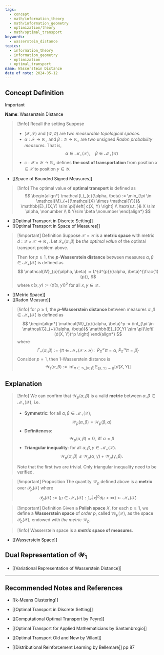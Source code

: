 ```yaml
---
tags:
  - concept
  - math/information_theory
  - math/information_geometry
  - optimization/theory
  - math/optimal_transport
keywords:
  - wasserstein_distance
topics:
  - information_theory
  - information_geometry
  - optimization
  - optimal_transport
name: Wasserstein Distance
date of note: 2024-05-12
---
```


## Concept Definition

>[!important]
>**Name**: Wasserstein Distance

>[!info] Recall the setting
>Suppose 
>- $(\mathcal{X}, \mathscr{F})$ and $(\mathcal{Y}, \mathscr{G})$ are two *measurable topological spaces*. 
>- $\alpha: \mathscr{F} \to \mathbb{R}_{+}$ and $\beta: \mathscr{G} \to \mathbb{R}_{+}$ are two unsigned *Radon probability measures*. That is, 
>  $$
>  \alpha \in \mathcal{M}_{+}(\mathcal{X}), \quad \beta \in \mathcal{M}_{+}(\mathcal{Y})
> $$
>- $c: \mathcal{X} \times \mathcal{Y} \to \mathbb{R}_{+}$ defines **the cost of transportation** from position $x\in \mathcal{X}$ to position $y \in \mathcal{Y}$.

- [[Space of Bounded Signed Measures]]

>[!info]
>The optimal value of **optimal transport** is defined as 
>$$
>\begin{align*}
>\mathcal{L}_{c}(\alpha, \beta) := \min_{\pi \in \mathcal{M}_{+}(\mathcal{X} \times \mathcal{Y})}& \mathbb{E}_{(X,Y) \sim \pi}\left[ c(X, Y) \right]  \\
> \text{s.t. }&  X \sim \alpha,  \nonumber \\
> & Y\sim \beta  \nonumber
>\end{align*}
>$$

- [[Optimal Transport in Discrete Setting]]
- [[Optimal Transport in Space of Measures]]

>[!important] Definition
>Suppose $\mathcal{X} = \mathcal{Y}$  is a **metric space** with metric $d: \mathcal{X} \times \mathcal{X} \to \mathbb{R}_{+}$. Let $\mathcal{L}_{c}(\alpha, \beta)$ be *the optimal value* of the optimal transport problem above. 
>
>Then for $p \ge 1$, the **$p$-Wasserstein distance**  between measures $\alpha, \beta \in \mathcal{M}_{+}(\mathcal{X})$ is defined as 
>$$
>\mathcal{W}_{p}(\alpha, \beta) := L^{d^{p}}(\alpha, \beta)^{\frac{1}{p}},
>$$ 
>where $c(x, y) := (d(x, y))^p$ for all $x, y \in \mathcal{X}$.

- [[Metric Space]]
- [[Radon Measure]]

>[!info]
>for $p \ge 1$, the **$p$-Wasserstein distance**  between measures $\alpha, \beta \in \mathcal{M}_{+}(\mathcal{X})$ is defined as 
>$$
>\begin{align*}
>\mathcal{W}_{p}(\alpha, \beta)^p := \inf_{\pi \in \mathcal{G}_{+}(\alpha, \beta)}& \mathbb{E}_{(X,Y) \sim \pi}\left[ (d(X, Y))^p \right]  
>\end{align*}
>$$
>where
>$$
>  \Gamma_{+}(\alpha, \beta) := \left\{ \pi \in \mathcal{M}_{+}(\mathcal{X} \times \mathcal{Y}): P_{\#}^{\mathcal{X}} \pi = \alpha, \; P_{\#}^{\mathcal{Y}} \pi = \beta  \right\}
>$$ 
>Consider $p=1$, then $1$-Wasserstein distance is
>$$
>\mathcal{W}_{1}(\alpha, \beta) := \inf_{\pi \in \mathcal{G}_{+}(\alpha, \beta)} \mathbb{E}_{(X,Y) \sim \pi}\left[ d(X, Y) \right]  
>$$

## Explanation

>[!info] 
>We can confirm that $\mathcal{W}_{p}(\alpha, \beta)$ is a valid **metric** between $\alpha, \beta \in \mathcal{M}_{+}(\mathcal{X})$, i.e. 
> 
> - **Symmetric**: for all $\alpha, \beta \in  \mathcal{M}_{+}(\mathcal{X})$, 
>   $$\mathcal{W}_{p}(\alpha, \beta) = \mathcal{W}_{p}( \beta, \alpha)$$
> - **Definiteness**: $$\mathcal{W}_{p}(\alpha, \beta) = 0, \text{ iff } \alpha = \beta$$
> - **Triangular inequality**:  for all $\alpha, \beta, \gamma \in \mathcal{M}_{+}(\mathcal{X})$. 
>   $$\mathcal{W}_{p}(\alpha, \beta)  \le \mathcal{W}_{p}(\alpha, \gamma)  + \mathcal{W}_{p}(\gamma, \beta).$$
> 
> Note that the first two are trivial. Only triangular inequality need to be verified.
  

>[!important] Proposition
>The quantity $\mathcal{W}_{p}$ defined above is a **metric** over $\mathscr{P}_{p}(\mathcal{X})$ where 
>$$
>\mathscr{P}_{p}(\mathcal{X}) := \left\{ \mu \in \mathcal{M}_{+}(\mathcal{X}): \int_{\mathcal{X}} |x|^p d\mu < \infty  \right\} \subset \mathcal{M}_{+}(\mathcal{X})
>$$

>[!important] Definition
>Given a **Polish space** $X$, for each $p \ge 1$, we define a **Wasserstein space** of *order $p$*, called $\mathbb{W}_{p}(\mathcal{X})$, as the space $\mathscr{P}_{p}(\mathcal{X})$, endowed with *the metric* $\mathcal{W}_{p}.$

>[!info]
>Wasserstein space is a **_metric_ space of measures**.

- [[Wasserstein Space]]


## Dual Representation of $\mathcal{W}_{1}$

- [[Variational Representation of Wasserstein Distance]]





-----------
##  Recommended Notes and References


- [[k-Means Clustering]]
- [[Optimal Transport in Discrete Setting]]


- [[Computational Optimal Transport by Peyre]]
- [[Optimal Transport for Applied Mathematicians by Santambrogio]]
- [[Optimal Transport Old and New by Villani]]
- [[Distributional Reinforcement Learning by Bellemare]] pp 87
